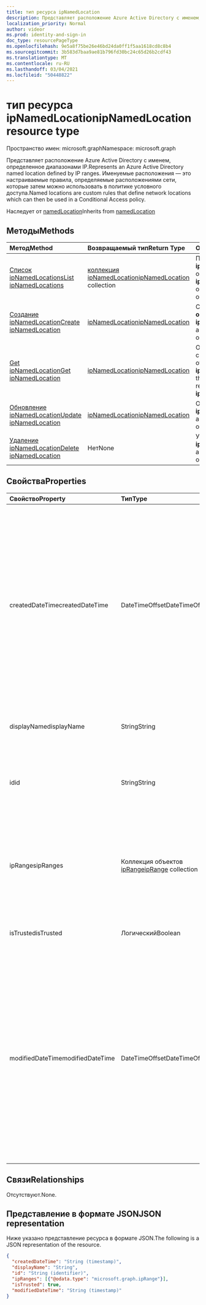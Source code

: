 ```yaml
---
title: тип ресурса ipNamedLocation
description: Представляет расположение Azure Active Directory с именем, определенное диапазонами IP. Именуемые расположения — это настраиваемые правила, определяемые расположениями сети, которые затем можно использовать в политике условного доступа.
localization_priority: Normal
author: videor
ms.prod: identity-and-sign-in
doc_type: resourcePageType
ms.openlocfilehash: 9e5a8f75be26e46bd24da0ff1f5aa1618cd8c8b4
ms.sourcegitcommit: 3b583d7baa9ae81b796fd30bc24c65d26b2cdf43
ms.translationtype: MT
ms.contentlocale: ru-RU
ms.lasthandoff: 03/04/2021
ms.locfileid: "50448822"
---
```

# <a name="ipnamedlocation-resource-type"></a><span data-ttu-id="b12d7-104">тип ресурса ipNamedLocation</span><span class="sxs-lookup"><span data-stu-id="b12d7-104">ipNamedLocation resource type</span></span>

<span data-ttu-id="b12d7-105">Пространство имен: microsoft.graph</span><span class="sxs-lookup"><span data-stu-id="b12d7-105">Namespace: microsoft.graph</span></span>

<span data-ttu-id="b12d7-106">Представляет расположение Azure Active Directory с именем, определенное диапазонами IP.</span><span class="sxs-lookup"><span data-stu-id="b12d7-106">Represents an Azure Active Directory named location defined by IP ranges.</span></span> <span data-ttu-id="b12d7-107">Именуемые расположения — это настраиваемые правила, определяемые расположениями сети, которые затем можно использовать в политике условного доступа.</span><span class="sxs-lookup"><span data-stu-id="b12d7-107">Named locations are custom rules that define network locations which can then be used in a Conditional Access policy.</span></span>

<span data-ttu-id="b12d7-108">Наследует от [namedLocation](../resources/namedLocation.md)</span><span class="sxs-lookup"><span data-stu-id="b12d7-108">Inherits from [namedLocation](../resources/namedLocation.md)</span></span>

## <a name="methods"></a><span data-ttu-id="b12d7-109">Методы</span><span class="sxs-lookup"><span data-stu-id="b12d7-109">Methods</span></span>

| <span data-ttu-id="b12d7-110">Метод</span><span class="sxs-lookup"><span data-stu-id="b12d7-110">Method</span></span>       | <span data-ttu-id="b12d7-111">Возвращаемый тип</span><span class="sxs-lookup"><span data-stu-id="b12d7-111">Return Type</span></span> | <span data-ttu-id="b12d7-112">Описание</span><span class="sxs-lookup"><span data-stu-id="b12d7-112">Description</span></span> |
|:-------------|:------------|:------------|
| [<span data-ttu-id="b12d7-113">Список ipNamedLocations</span><span class="sxs-lookup"><span data-stu-id="b12d7-113">List ipNamedLocations</span></span>](../api/conditionalaccessroot-list-namedlocations.md) | <span data-ttu-id="b12d7-114">[коллекция ipNamedLocation](ipNamedLocation.md)</span><span class="sxs-lookup"><span data-stu-id="b12d7-114">[ipNamedLocation](ipNamedLocation.md) collection</span></span> | <span data-ttu-id="b12d7-115">Получите все **объекты ipNamedLocation** в организации.</span><span class="sxs-lookup"><span data-stu-id="b12d7-115">Get all the **ipNamedLocation** objects in the organization.</span></span> |
| [<span data-ttu-id="b12d7-116">Создание ipNamedLocation</span><span class="sxs-lookup"><span data-stu-id="b12d7-116">Create ipNamedLocation</span></span>](../api/conditionalaccessroot-post-namedlocations.md) | [<span data-ttu-id="b12d7-117">ipNamedLocation</span><span class="sxs-lookup"><span data-stu-id="b12d7-117">ipNamedLocation</span></span>](ipNamedLocation.md) | <span data-ttu-id="b12d7-118">Создание нового **объекта ipNamedLocation.**</span><span class="sxs-lookup"><span data-stu-id="b12d7-118">Create a new **ipNamedLocation** object.</span></span> |
| [<span data-ttu-id="b12d7-119">Get ipNamedLocation</span><span class="sxs-lookup"><span data-stu-id="b12d7-119">Get ipNamedLocation</span></span>](../api/ipnamedlocation-get.md) | [<span data-ttu-id="b12d7-120">ipNamedLocation</span><span class="sxs-lookup"><span data-stu-id="b12d7-120">ipNamedLocation</span></span>](ipnamedlocation.md) | <span data-ttu-id="b12d7-121">Ознакомьтесь с свойствами и отношениями **объекта ipNamedLocation.**</span><span class="sxs-lookup"><span data-stu-id="b12d7-121">Read the properties and relationships of an **ipNamedLocation** object.</span></span> |
| [<span data-ttu-id="b12d7-122">Обновление ipNamedLocation</span><span class="sxs-lookup"><span data-stu-id="b12d7-122">Update ipNamedLocation</span></span>](../api/ipnamedlocation-update.md) | [<span data-ttu-id="b12d7-123">ipNamedLocation</span><span class="sxs-lookup"><span data-stu-id="b12d7-123">ipNamedLocation</span></span>](ipnamedlocation.md) | <span data-ttu-id="b12d7-124">Обновление **объекта ipNamedLocation.**</span><span class="sxs-lookup"><span data-stu-id="b12d7-124">Update an **ipNamedLocation** object.</span></span> |
| [<span data-ttu-id="b12d7-125">Удаление ipNamedLocation</span><span class="sxs-lookup"><span data-stu-id="b12d7-125">Delete ipNamedLocation</span></span>](../api/ipnamedlocation-delete.md) | <span data-ttu-id="b12d7-126">Нет</span><span class="sxs-lookup"><span data-stu-id="b12d7-126">None</span></span> | <span data-ttu-id="b12d7-127">Удаление **объекта ipNamedLocation.**</span><span class="sxs-lookup"><span data-stu-id="b12d7-127">Delete an **ipNamedLocation** object.</span></span> |

## <a name="properties"></a><span data-ttu-id="b12d7-128">Свойства</span><span class="sxs-lookup"><span data-stu-id="b12d7-128">Properties</span></span>

| <span data-ttu-id="b12d7-129">Свойство</span><span class="sxs-lookup"><span data-stu-id="b12d7-129">Property</span></span>     | <span data-ttu-id="b12d7-130">Тип</span><span class="sxs-lookup"><span data-stu-id="b12d7-130">Type</span></span>        | <span data-ttu-id="b12d7-131">Описание</span><span class="sxs-lookup"><span data-stu-id="b12d7-131">Description</span></span> |
|:-------------|:------------|:------------|
|<span data-ttu-id="b12d7-132">createdDateTime</span><span class="sxs-lookup"><span data-stu-id="b12d7-132">createdDateTime</span></span>|<span data-ttu-id="b12d7-133">DateTimeOffset</span><span class="sxs-lookup"><span data-stu-id="b12d7-133">DateTimeOffset</span></span>|<span data-ttu-id="b12d7-134">Тип Timestamp представляет дату создания и время расположения с помощью формата ISO 8601 и всегда находится во времени UTC.</span><span class="sxs-lookup"><span data-stu-id="b12d7-134">The Timestamp type represents creation date and time of the location using ISO 8601 format and is always in UTC time.</span></span> <span data-ttu-id="b12d7-135">Например, значение полуночи 1 января 2014 г. в формате UTC выглядит так: `'2014-01-01T00:00:00Z'`.</span><span class="sxs-lookup"><span data-stu-id="b12d7-135">For example, midnight UTC on Jan 1, 2014 would look like this: `'2014-01-01T00:00:00Z'`.</span></span> <span data-ttu-id="b12d7-136">Только для чтения.</span><span class="sxs-lookup"><span data-stu-id="b12d7-136">Read-only.</span></span> <span data-ttu-id="b12d7-137">Наследуется [от namedLocation](../resources/namedLocation.md).</span><span class="sxs-lookup"><span data-stu-id="b12d7-137">Inherited from [namedLocation](../resources/namedLocation.md).</span></span>|
|<span data-ttu-id="b12d7-138">displayName</span><span class="sxs-lookup"><span data-stu-id="b12d7-138">displayName</span></span>|<span data-ttu-id="b12d7-139">String</span><span class="sxs-lookup"><span data-stu-id="b12d7-139">String</span></span>|<span data-ttu-id="b12d7-140">Понятное человеку имя расположения.</span><span class="sxs-lookup"><span data-stu-id="b12d7-140">Human-readable name of the location.</span></span>|
|<span data-ttu-id="b12d7-141">id</span><span class="sxs-lookup"><span data-stu-id="b12d7-141">id</span></span>|<span data-ttu-id="b12d7-142">String</span><span class="sxs-lookup"><span data-stu-id="b12d7-142">String</span></span>|<span data-ttu-id="b12d7-143">Идентификатор объекта namedLocation.</span><span class="sxs-lookup"><span data-stu-id="b12d7-143">Identifier of a namedLocation object.</span></span> <span data-ttu-id="b12d7-144">Только для чтения.</span><span class="sxs-lookup"><span data-stu-id="b12d7-144">Read-only.</span></span> <span data-ttu-id="b12d7-145">Наследуется [от namedLocation](../resources/namedLocation.md).</span><span class="sxs-lookup"><span data-stu-id="b12d7-145">Inherited from [namedLocation](../resources/namedLocation.md).</span></span>|
|<span data-ttu-id="b12d7-146">ipRanges</span><span class="sxs-lookup"><span data-stu-id="b12d7-146">ipRanges</span></span>|<span data-ttu-id="b12d7-147">Коллекция объектов [ipRange](iprange.md)</span><span class="sxs-lookup"><span data-stu-id="b12d7-147">[ipRange](iprange.md) collection</span></span>|<span data-ttu-id="b12d7-148">Список диапазонов IP-адресов в формате CIDR IPv4 (например, 1.2.3.4/32) или любого допустимого формата IPv6 от IETF RFC596.</span><span class="sxs-lookup"><span data-stu-id="b12d7-148">List of IP address ranges in IPv4 CIDR format (e.g. 1.2.3.4/32) or any allowable IPv6 format from IETF RFC596.</span></span>|
|<span data-ttu-id="b12d7-149">isTrusted</span><span class="sxs-lookup"><span data-stu-id="b12d7-149">isTrusted</span></span>|<span data-ttu-id="b12d7-150">Логический</span><span class="sxs-lookup"><span data-stu-id="b12d7-150">Boolean</span></span>|<span data-ttu-id="b12d7-151">True, если это расположение явно доверяется.</span><span class="sxs-lookup"><span data-stu-id="b12d7-151">True if this location is explicitly trusted.</span></span>|
|<span data-ttu-id="b12d7-152">modifiedDateTime</span><span class="sxs-lookup"><span data-stu-id="b12d7-152">modifiedDateTime</span></span>|<span data-ttu-id="b12d7-153">DateTimeOffset</span><span class="sxs-lookup"><span data-stu-id="b12d7-153">DateTimeOffset</span></span>|<span data-ttu-id="b12d7-154">Тип Timestamp представляет последнюю измененную дату и время расположения с помощью формата ISO 8601 и всегда находится во времени UTC.</span><span class="sxs-lookup"><span data-stu-id="b12d7-154">The Timestamp type represents last modified date and time of the location using ISO 8601 format and is always in UTC time.</span></span> <span data-ttu-id="b12d7-155">Например, значение полуночи 1 января 2014 г. в формате UTC выглядит так: `'2014-01-01T00:00:00Z'`.</span><span class="sxs-lookup"><span data-stu-id="b12d7-155">For example, midnight UTC on Jan 1, 2014 would look like this: `'2014-01-01T00:00:00Z'`.</span></span> <span data-ttu-id="b12d7-156">Только для чтения.</span><span class="sxs-lookup"><span data-stu-id="b12d7-156">Read-only.</span></span> <span data-ttu-id="b12d7-157">Наследуется [от namedLocation](../resources/namedLocation.md).</span><span class="sxs-lookup"><span data-stu-id="b12d7-157">Inherited from [namedLocation](../resources/namedLocation.md).</span></span>|

## <a name="relationships"></a><span data-ttu-id="b12d7-158">Связи</span><span class="sxs-lookup"><span data-stu-id="b12d7-158">Relationships</span></span>

<span data-ttu-id="b12d7-159">Отсутствуют.</span><span class="sxs-lookup"><span data-stu-id="b12d7-159">None.</span></span>

## <a name="json-representation"></a><span data-ttu-id="b12d7-160">Представление в формате JSON</span><span class="sxs-lookup"><span data-stu-id="b12d7-160">JSON representation</span></span>

<span data-ttu-id="b12d7-161">Ниже указано представление ресурса в формате JSON.</span><span class="sxs-lookup"><span data-stu-id="b12d7-161">The following is a JSON representation of the resource.</span></span>

<!-- {
  "blockType": "resource",
  "optionalProperties": [

  ],
  "@odata.type": "microsoft.graph.ipNamedLocation"
}-->

```json
{
  "createdDateTime": "String (timestamp)",
  "displayName": "String",
  "id": "String (identifier)",
  "ipRanges": [{"@odata.type": "microsoft.graph.ipRange"}],
  "isTrusted": true,
  "modifiedDateTime": "String (timestamp)"
}
```

<!-- uuid: 16cd6b66-4b1a-43a1-adaf-3a886856ed98
2019-02-04 14:57:30 UTC -->
<!-- {
  "type": "#page.annotation",
  "description": "ipNamedLocation resource",
  "keywords": "",
  "section": "documentation",
  "tocPath": ""
}-->

